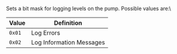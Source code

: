 Sets a bit mask for logging levels on the pump. Possible values are:\

| Value | Definition |
| ---- | ---- |
| `0x01` | Log Errors |
| `0x02` | Log Information Messages |